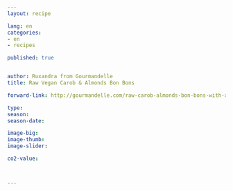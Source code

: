 ```yaml
---
layout: recipe

lang: en
categories:
- en
- recipes

published: true


author: Ruxandra from Gourmandelle
title: Raw Vegan Carob & Almonds Bon Bons

forward-link: http://gourmandelle.com/raw-carob-almonds-bon-bons-with-a-secret-ingredient/

type: 
season: 
season-date:  

image-big: 
image-thumb: 
image-slider: 

co2-value: 



---
```

